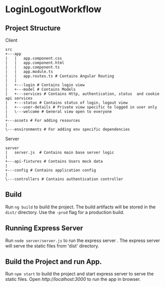 # LoginLogoutWorkflow



## Project Structure 
Client
```
src
+---app
|   |   app.component.css 
|   |   app.component.html
|   |   app.component.ts
|   |   app.module.ts 
|   |   app.routes.ts # Contains Angular Routing
|   |
|   +---login # Contains login view
|   +---model # Contains Models
|   +---services # Contains Http, authentication, status  and cookie api services
|   +---status # Contains status of login, logout view
|   +---user-details # Private view specific to logged in user only
|   \---welcome # General view open to everyone
|
+---assets # For adding resources
|
\---environments # For adding env specific dependencies
```

Server
```
server
|   server.js  # Contains main base server logic
|
+---api-fixtures # Contains Users mock data
|
+---config # Contains application config 
|
\---controllers # Contains authentication controller
```


## Build

Run `ng build` to build the project. The build artifacts will be stored in the `dist/` directory. Use the `-prod` flag for a production build.

## Running Express Server
Run `node server/server.js` to run the express server . The express server will serve the static files from 'dist' directory.

## Build the Project and run App.
Run `npm start` to build the project and start express server to serve the static files. Open *http://localhost:3000* to run the app in browser.



